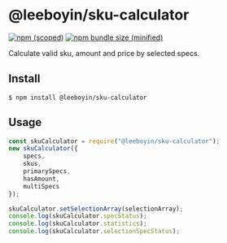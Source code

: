 # @leeboyin/sku-calculator

[![npm (scoped)](https://img.shields.io/npm/v/@leeboyin/sku-calculator.svg)](https://www.npmjs.com/package/@leeboyin/sku-calculator)
[![npm bundle size (minified)](https://img.shields.io/bundlephobia/min/@leeboyin/sku-calculator.svg)](https://www.npmjs.com/package/@leeboyin/sku-calculator)

Calculate valid sku, amount and price by selected specs.

## Install

```
$ npm install @leeboyin/sku-calculator
```

## Usage

```js
const skuCalculator = require("@leeboyin/sku-calculator");
new skuCalculator({
    specs,
    skus,
    primarySpecs,
    hasAmount,
    multiSpecs
});

skuCalculator.setSelectionArray(selectionArray);
console.log(skuCalculator.specStatus);
console.log(skuCalculator.statistics);
console.log(skuCalculator.selectionSpecStatus);
```
